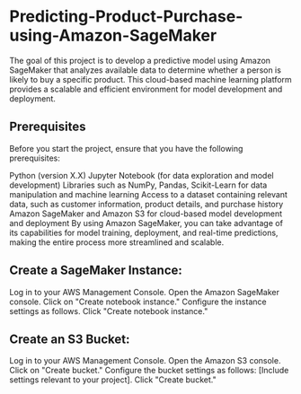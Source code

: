 # Predicting-Product-Purchase-using-Amazon-SageMaker
The goal of this project is to develop a predictive model using Amazon SageMaker that analyzes available data to determine whether a person is likely to buy a specific product. 
This cloud-based machine learning platform provides a scalable and efficient environment for model development and deployment.

## Prerequisites
Before you start the project, ensure that you have the following prerequisites:

Python (version X.X)
Jupyter Notebook (for data exploration and model development)
Libraries such as NumPy, Pandas, Scikit-Learn for data manipulation and machine learning
Access to a dataset containing relevant data, such as customer information, product details, and purchase history
Amazon SageMaker and Amazon S3 for cloud-based model development and deployment
By using Amazon SageMaker, you can take advantage of its capabilities for model training, deployment, and real-time predictions, making the entire process more streamlined and scalable.

## Create a SageMaker Instance:

Log in to your AWS Management Console.
Open the Amazon SageMaker console.
Click on "Create notebook instance."
Configure the instance settings as follows.
Click "Create notebook instance."

## Create an S3 Bucket:

Log in to your AWS Management Console.
Open the Amazon S3 console.
Click on "Create bucket."
Configure the bucket settings as follows: [Include settings relevant to your project].
Click "Create bucket."

